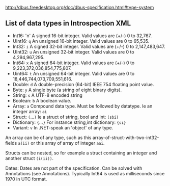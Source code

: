 http://dbus.freedesktop.org/doc/dbus-specification.html#type-system

## List of data types in Introspection XML

- Int16: 'n'    A signed 16-bit integer. Valid values are (+/-) 0 to 32,767. 
- UInt16: `q`   An unsigned 16-bit integer. Valid values are 0 to 65,535. 
- Int32: `i`    A signed 32-bit integer. Valid values are (+/-) 0 to 2,147,483,647. 
- UInt32: `u`   An unsigned 32-bit integer. Valid values are 0 to 4,294,967,295. 
- Int64: `x`    A signed 64-bit integer. Valid values are (+/-) 0 to 9,223,372,036,854,775,807. 
- Uint64: `t`   An unsigned 64-bit integer. Valid values are 0 to 18,446,744,073,709,551,616. 
- Double: `d`   A double-precision (64-bit) IEEE 754 floating point value. 
- Byte: `y`     A single byte (a string of eight binary digits). 
- String: `s`   A UTF-8 encoded string
- Boolean: `b`  A boolean value. 
- Array: `a`    Compound data type. Must be followed by datatype. Ie an integer array: `ai`
- Struct: `(`...`)` Ie a struct of string, bool and int: `(sbi)`
- Dictionary: `{`...`}`   For instance string,int dictionary: `{si}`
- Variant: `v`  In .NET-speak an 'object' of any type.

An array can be of any type, such as this array-of-struct-with-two-int32-fields `a(ii)` or
this array of array of integer `aai`.
        
Structs can be nested, so for example a struct containing an integer and another struct `(i(ii))`.

Dates: Dates are not part of the specification. Can be solved with Annotations (see Annotations). 
Typically Int64 is used as milliseconds since 1970 in UTC format.


